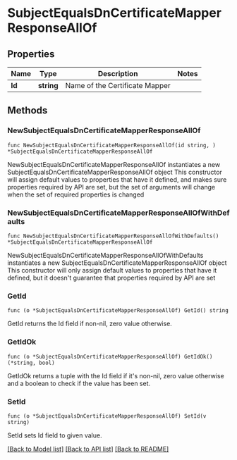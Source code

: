 # SubjectEqualsDnCertificateMapperResponseAllOf

## Properties

Name | Type | Description | Notes
------------ | ------------- | ------------- | -------------
**Id** | **string** | Name of the Certificate Mapper | 

## Methods

### NewSubjectEqualsDnCertificateMapperResponseAllOf

`func NewSubjectEqualsDnCertificateMapperResponseAllOf(id string, ) *SubjectEqualsDnCertificateMapperResponseAllOf`

NewSubjectEqualsDnCertificateMapperResponseAllOf instantiates a new SubjectEqualsDnCertificateMapperResponseAllOf object
This constructor will assign default values to properties that have it defined,
and makes sure properties required by API are set, but the set of arguments
will change when the set of required properties is changed

### NewSubjectEqualsDnCertificateMapperResponseAllOfWithDefaults

`func NewSubjectEqualsDnCertificateMapperResponseAllOfWithDefaults() *SubjectEqualsDnCertificateMapperResponseAllOf`

NewSubjectEqualsDnCertificateMapperResponseAllOfWithDefaults instantiates a new SubjectEqualsDnCertificateMapperResponseAllOf object
This constructor will only assign default values to properties that have it defined,
but it doesn't guarantee that properties required by API are set

### GetId

`func (o *SubjectEqualsDnCertificateMapperResponseAllOf) GetId() string`

GetId returns the Id field if non-nil, zero value otherwise.

### GetIdOk

`func (o *SubjectEqualsDnCertificateMapperResponseAllOf) GetIdOk() (*string, bool)`

GetIdOk returns a tuple with the Id field if it's non-nil, zero value otherwise
and a boolean to check if the value has been set.

### SetId

`func (o *SubjectEqualsDnCertificateMapperResponseAllOf) SetId(v string)`

SetId sets Id field to given value.



[[Back to Model list]](../README.md#documentation-for-models) [[Back to API list]](../README.md#documentation-for-api-endpoints) [[Back to README]](../README.md)


